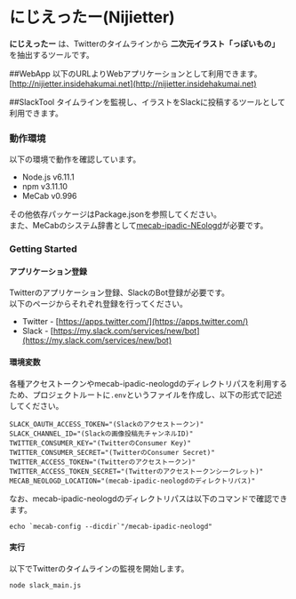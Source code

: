# にじえったー(Nijietter)
**にじえったー** は、Twitterのタイムラインから **二次元イラスト「っぽいもの」** を抽出するツールです。

##WebApp
以下のURLよりWebアプリケーションとして利用できます。  
[http://nijietter.insidehakumai.net](http://nijietter.insidehakumai.net)

##SlackTool
タイムラインを監視し、イラストをSlackに投稿するツールとして利用できます。

### 動作環境
以下の環境で動作を確認しています。  

- Node.js v6.11.1
- npm v3.11.10
- MeCab v0.996

その他依存パッケージはPackage.jsonを参照してください。  
また、MeCabのシステム辞書として[mecab-ipadic-NEologd](https://github.com/neologd/mecab-ipadic-neologd)が必要です。

### Getting Started

#### アプリケーション登録

Twitterのアプリケーション登録、SlackのBot登録が必要です。  
以下のページからそれぞれ登録を行ってください。

- Twitter - [https://apps.twitter.com/](https://apps.twitter.com/)
- Slack - [https://my.slack.com/services/new/bot](https://my.slack.com/services/new/bot)

#### 環境変数
各種アクセストークンやmecab-ipadic-neologdのディレクトリパスを利用するため、プロジェクトルートに`.env`というファイルを作成し、以下の形式で記述してください。

```
SLACK_OAUTH_ACCESS_TOKEN="(Slackのアクセストークン)"
SLACK_CHANNEL_ID="(Slackの画像投稿先チャンネルID)"
TWITTER_CONSUMER_KEY="(TwitterのConsumer Key)"
TWITTER_CONSUMER_SECRET="(TwitterのConsumer Secret)"
TWITTER_ACCESS_TOKEN="(Twitterのアクセストークン)"
TWITTER_ACCESS_TOKEN_SECRET="(Twitterのアクセストークンシークレット)"
MECAB_NEOLOGD_LOCATION="(mecab-ipadic-neologdのディレクトリパス)"
```

なお、mecab-ipadic-neologdのディレクトリパスは以下のコマンドで確認できます。

```
echo `mecab-config --dicdir`"/mecab-ipadic-neologd"
```

#### 実行
以下でTwitterのタイムラインの監視を開始します。

```
node slack_main.js
```
